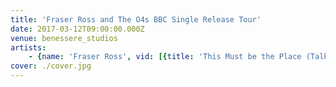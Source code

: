 ```yaml
---
title: 'Fraser Ross and The O4s BBC Single Release Tour'
date: 2017-03-12T09:00:00.000Z
venue: benessere_studios
artists:
    - {name: 'Fraser Ross', vid: [{title: 'This Must be the Place (Talking Heads cover)', link: Mp_cAZ2fmsE}, {link: _eBB1xb5Wls}, {title: BBC, link: KqzO5Q-AG9Y}]}
cover: ./cover.jpg
---
```

